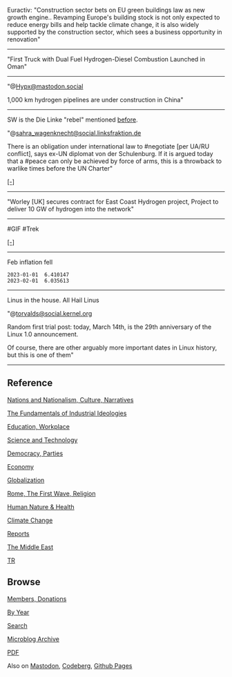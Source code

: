 
Euractiv: "Construction sector bets on EU green buildings law as new
growth engine.. Revamping Europe's building stock is not only expected
to reduce energy bills and help tackle climate change, it is also
widely supported by the construction sector, which sees a business
opportunity in renovation"

---

"First Truck with Dual Fuel Hydrogen-Diesel Combustion Launched in Oman"

---

"@Hypx@mastodon.social

1,000 km hydrogen pipelines are under construction in China"

---

SW is the Die Linke "rebel" mentioned [before](mbl/2023/week06.html).

"@sahra_wagenknecht@social.linksfraktion.de

There is an obligation under international law to \#negotiate [per
UA/RU conflict], says ex-UN diplomat von der Schulenburg. If it is
argued today that a \#peace can only be achieved by force of arms,
this is a throwback to warlike times before the UN Charter"

[[-]](https://social.linksfraktion.de/@sahra_wagenknecht/109976993905729765)

---

"Worley [UK] secures contract for East Coast Hydrogen project, Project
to deliver 10 GW of hydrogen into the network"

---

\#GIF \#Trek

[[-]](https://mastodon.online/@davidaugust/110022399641027068)

---

Feb inflation fell

```
2023-01-01  6.410147
2023-02-01  6.035613
```

---

Linus in the house. All Hail Linus 

"@torvalds@social.kernel.org

Random first trial post: today, March 14th, is the 29th anniversary of
the Linux 1.0 announcement.

Of course, there are other arguably more important dates in Linux
history, but this is one of them"

---

## Reference

[Nations and Nationalism, Culture, Narratives](0119/2013/02/nations-and-nationalism.html)

[The Fundamentals of Industrial Ideologies](0119/2011/04/fundamentals-of-industrial-ideologies.html)

[Education, Workplace](0119/2017/09/education-workplace.html)

[Science and Technology](0119/2018/09/science-technology.html)

[Democracy, Parties](0119/2016/11/democracy.html)

[Economy](2021/01/economy.html)

[Globalization](0119/2018/09/globalization.html)

[Rome, The First Wave, Religion](0119/2017/12/rome.html)

[Human Nature & Health](2020/07/human-nature.html)

[Climate Change](2022/01/climate.html)

[Reports](2021/01/reports.html)

[The Middle East](0119/2019/07/middleeast.html)

[TR](../tr/index.html)

## Browse

[Members, Donations](2022/08/members.html)

[By Year](years.html)

[Search](search.html)

[Microblog Archive](mbl/index.html)

[PDF](https://drive.google.com/uc?export=view&id=1FSi-1MnqXVq_PVTEXzzflwN8-7h92N_R)

Also on 
[Mastodon](https://masto.ai/@muratk3n),
[Codeberg](https://muratk5n.codeberg.page/en/),
[Github Pages](https://muratk5n.github.io/thirdwave/en/)

